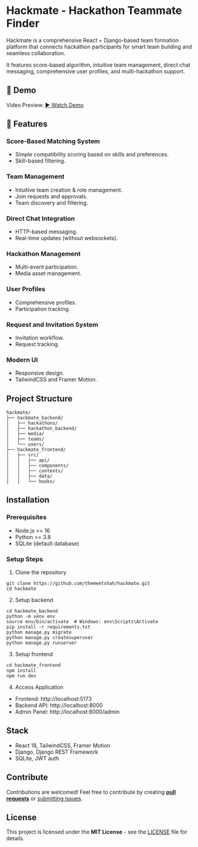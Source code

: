 
# Hackmate - Hackathon Teammate Finder

Hackmate is a comprehensive React + Django-based team formation platform that connects hackathon participants for smart team building and seamless collaboration.

It features score-based algorithm, intuitive team management, direct chat messaging, comprehensive user profiles, and multi-hackathon support.

## 🎥 Demo

Video Preview: [▶️ Watch Demo](https://www.linkedin.com/posts/themeetshahh_hackmate-hackathon-teambuilding-activity-7367905331416338432-DhgV)

## 🚀 Features

### Score-Based Matching System
- Simple compatibility scoring based on skills and preferences.
- Skill-based filtering.

### Team Management
- Intuitive team creation & role management.
- Join requests and approvals.
- Team discovery and filtering.

### Direct Chat Integration
- HTTP-based messaging.
- Real-time updates (without websockets).

### Hackathon Management
- Multi-event participation.
- Media asset management.

### User Profiles
- Comprehensive profiles.
- Participation tracking.

### Request and Invitation System
- Invitation workflow.
- Request tracking.

### Modern UI
- Responsive design.
- TailwindCSS and Framer Motion.

## Project Structure

```
hackmate/
├── hackmate_backend/
│   ├── hackathons/
│   ├── hackathon_backend/
│   ├── media/
│   ├── teams/
│   └── users/
├── hackmate_frontend/
│   ├── src/
│   │   ├── api/
│   │   ├── components/
│   │   ├── contexts/
│   │   ├── data/
│   │   └── hooks/
```

## Installation

### Prerequisites
- Node.js >= 16
- Python >= 3.8
- SQLite (default database)

### Setup Steps

1. Clone the repository

```
git clone https://github.com/themeetshah/hackmate.git
cd hackmate
```

2. Setup backend

```
cd hackmate_backend
python -m venv env
source env/bin/activate  # Windows: env\Scripts\Activate
pip install -r requirements.txt
python manage.py migrate
python manage.py createsuperuser
python manage.py runserver
```

3. Setup frontend

```
cd hackmate_frontend
npm install
npm run dev
```

4. Access Application
- Frontend: http://localhost:5173
- Backend API: http://localhost:8000
- Admin Panel: http://localhost:8000/admin

## Stack
- React 18, TailwindCSS, Framer Motion
- Django, Django REST Framework
- SQLite, JWT auth

## Contribute

Contributions are welcomed! Feel free to contribute by creating [**pull requests**](https://github.com/themeetshah/hackmate/pulls) or [submitting issues](https://github.com/themeetshah/hackmate/issues).

## License

This project is licensed under the **MIT License** - see the [LICENSE](LICENSE) file for details.